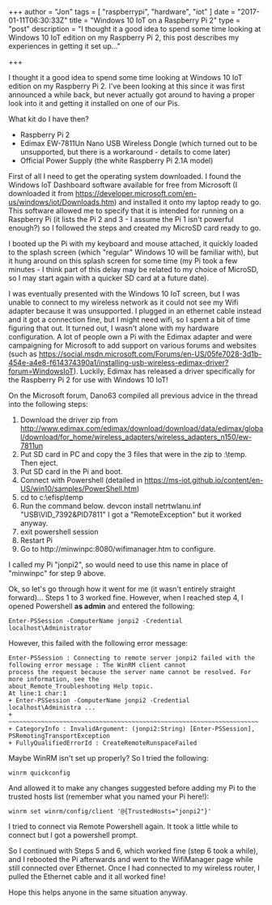 +++
author = "Jon"
tags = [
  "raspberrypi",
  "hardware",
  "iot"
]
date = "2017-01-11T06:30:33Z"
title = "Windows 10 IoT on a Raspberry Pi 2"
type = "post"
description = "I thought it a good idea to spend some time looking at Windows 10 IoT edition on my Raspberry Pi 2, this post describes my experiences in getting it set up..."

+++

I thought it a good idea to spend some time looking at Windows 10 IoT edition on my Raspberry Pi 2. I've been looking at this since it was first announced a while back, but never actually got around to having a proper look into it and getting it installed on one of our Pis.

What kit do I have then?

* Raspberry Pi 2
* Edimax EW-7811Un Nano USB Wireless Dongle (which turned out to be unsupported, but there is a workaround - details to come later)
* Official Power Supply (the white Raspberry Pi 2.1A model)

First of all I need to get the operating system downloaded. I found the Windows IoT Dashboard software available for free from Microsoft (I downloaded it from https://developer.microsoft.com/en-us/windows/iot/Downloads.htm) and installed it onto my laptop ready to go. This software allowed me to specify that it is intended for running on a Raspberry Pi (it lists the Pi 2 and 3 - I assume the Pi 1 isn't powerful enough?) so I followed the steps and created my MicroSD card ready to go.

I booted up the Pi with my keyboard and mouse attached, it quickly loaded to the splash screen (which "regular" Windows 10 will be familiar with), but it hung around on this splash screen for some time (my Pi took a few minutes - I think part of this delay may be related to my choice of MicroSD, so I may start again with a quicker SD card at a future date).

I was eventually presented with the Windows 10 IoT screen, but I was unable to connect to my wireless network as it could not see my Wifi adapter because it was unsupported. I plugged in an ethernet cable instead and it got a connection fine, but I might need wifi, so I spent a bit of time figuring that out. It turned out, I wasn't alone with my hardware configuration. A lot of people own a Pi with the Edimax adapter and were campaigning for Microsoft to add support on various forums and websites (such as https://social.msdn.microsoft.com/Forums/en-US/05fe7028-3d1b-454e-a4e8-f614374390a1/installing-usb-wireless-edimax-driver?forum=WindowsIoT). Luckily, Edimax has released a driver specifically for the Raspberry Pi 2 for use with Windows 10 IoT!

On the Microsoft forum, Dano63 compiled all previous advice in the thread into the following steps:

1. Download the driver zip from http://www.edimax.com/edimax/download/download/data/edimax/global/download/for_home/wireless_adapters/wireless_adapters_n150/ew-7811un
2. Put SD card in PC and copy the 3 files that were in the zip to <sdcard>:\temp. Then eject.
3. Put SD card in the Pi and boot.
4. Connect with Powershell (detailed in https://ms-iot.github.io/content/en-US/win10/samples/PowerShell.htm)
5. cd to c:\efisp\temp
6. Run the command below.
devcon install netrtwlanu.inf "USB\VID_7392&PID7811"
I got a "RemoteException" but it worked anyway.
7. exit powershell session
8. Restart Pi
9. Go to http://minwinpc:8080/wifimanager.htm to configure.

I called my Pi "jonpi2", so would need to use this name in place of "minwinpc" for step 9 above.

Ok, so let's go through how it went for me (it wasn't entirely straight forward)...
Steps 1 to 3 worked fine. However, when I reached step 4, I opened Powershell **as admin** and entered the following:

	Enter-PSSession -ComputerName jonpi2 -Credential localhost\Administrator

However, this failed with the following error message:

	Enter-PSSession : Connecting to remote server jonpi2 failed with the following error message : The WinRM client cannot
	process the request because the server name cannot be resolved. For more information, see the
	about_Remote_Troubleshooting Help topic.
	At line:1 char:1
	+ Enter-PSSession -ComputerName jonpi2 -Credential localhost\Administra ...
	+ ~~~~~~~~~~~~~~~~~~~~~~~~~~~~~~~~~~~~~~~~~~~~~~~~~~~~~~~~~~~~~~~~~~~~~
	+ CategoryInfo : InvalidArgument: (jonpi2:String) [Enter-PSSession], PSRemotingTransportException
	+ FullyQualifiedErrorId : CreateRemoteRunspaceFailed

Maybe WinRM isn't set up properly? So I tried the following:

	winrm quickconfig

And allowed it to make any changes suggested before adding my Pi to the trusted hosts list (remember what you named your Pi here!):

	winrm set winrm/config/client '@{TrustedHosts="jonpi2"}'

I tried to connect via Remote Powershell again. It took a little while to connect but I got a powershell prompt.

So I continued with Steps 5 and 6, which worked fine (step 6 took a while), and I rebooted the Pi afterwards and went to the WifiManager page while still connected over Ethernet. Once I had connected to my wireless router, I pulled the Ethernet cable and it all worked fine!

Hope this helps anyone in the same situation anyway.
